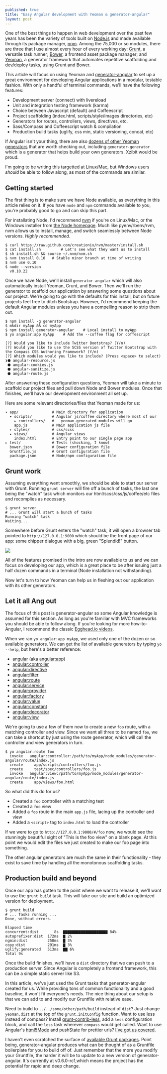 ```yaml
---
published: true
title: "Easy Angular development with Yeoman & generator-angular"
layout: post
---
```


One of the best things to happen in web development over the past few years has
been the variety of tools built on [Node.js][1001] and made available through
its package manager, [npm][1000]. Among the 75,000 or so modules, there are
three that I use almost every hour of every working day: [Grunt][0], a
versatile task runner; [Bower][1], a frontend asset package manager; and
[Yeoman][2], a generator framework that automates repetitive scaffolding and
dev/deploy tasks, using Grunt and Bower.

This article will focus on using Yeoman and [generator-angular][3] to set up a
great environment for developing Angular applications in a modular, testable fashion. With only a handful of terminal
commands, we'll have the following features:

- Development server (connect) with livereload
- Unit and integration testing framework (karma)
- Choice between Javascript (default) and Coffeescript
- Project scaffolding (index.html, scripts/style/images directories, etc)
- Generators for routes, controllers, views, directives, etc.
- Sass/Compass and Coffeescript watch & compilation
- Production build tasks (uglify, css min, static versioning, concat, etc)

If Angular isn't your thing, there are also [dozens of other Yeoman
generators][5] that are worth checking out, including `generator-generator`
which is a generator that helps build your own generators. Xzibit would be proud.

I'm going to be writing this targetted at Linux/Mac, but Windows users *should* be
able to follow along, as most of the commands are similar.

## Getting started

The first thing is to make sure we have Node available, as everything in this article relies on it. If you have `node` and `npm` commands available to you, you're probably good to go and can skip this part.

For installating Node, I'd recommend
[nvm][1015] if you're on Linux/Mac, or the Windows installer from [the Node homepage][1001]. Much like pyenv/rbenv/rvm, nvm allows us to install, manage, and switch seamlessly between Node versions. *Highly recommended*.
 
    $ curl https://raw.github.com/creationix/nvm/master/install.sh
    $ cat install.sh         # Let's see what they want us to install
    $ sh install.sh && source ~/.nvm/nvm.sh
    $ nvm install 0.10   # Stable minor branch at time of writing
    $ nvm use 0.10
    $ node --version
      v0.10.22

Once we have Node, we'll install `generator-angular` which will also automatically install Yeoman, Grunt, and Bower. Then we'll run the generator to
scaffold our application by answering some questions about our project.  We're
going to go with the defaults for this install, but on future projects feel
free to ditch Bootstrap. However, I'd recommend keeping the default Angular
modules unless you have a compelling reason to strip them out.
 
    $ npm install -g generator-angular
    $ mkdir myApp && cd myApp
    $ npm install generator-angular    # Local install to myApp
    $ yo angular:app myApp    # Add the --coffee flag for coffescript

    [?] Would you like to include Twitter Bootstrap? (Y/n)
    [?] Would you like to use the SCSS version of Twitter Bootstrap with the Compass CSS Authoring Framework? (Y/n)
    [?] Which modules would you like to include? (Press <space> to select)
    ❯⬢ angular-resource.js
     ⬢ angular-cookies.js
     ⬢ angular-sanitize.js
     ⬢ angular-route.js

After answering these configuration questions, Yeoman will take a minute to 
scaffold our project files and pull down Node and Bower modules. Once that
finishes, we'll have our development environment all set
up.

Here are some relevant directories/files that Yeoman made for us:

    ▾ app/               # Main directory for application
      ▾ scripts/         # Angular js/coffee directory where most of our
        ▸ controllers/   #   yeoman-generated modules will go 
        app.js           # Main application js file
      ▸ styles/          # css/scss
      ▸ views/           # Angular views
        index.html       # Entry point to our single page app
    ▸ test/              # Tests (shocking, I know)
      bower.json         # Bower configuration file
      Gruntfile.js       # Grunt configuration file
      package.json       # Node/npm configuration file

## Grunt work

Assuming everything went smoothly, we should be able to start our server with Grunt.
Running `grunt server` will fire off a bunch of tasks, the last one being the 
"watch" task which monitors our html/scss/css/js/coffee/etc files and 
recomplies as necessary.

    $ grunt server
    # ... Grunt will start a bunch of tasks 
    Running "watch" task
    Waiting...

Somewhere before Grunt enters the "watch" task, it will open a browser tab pointed
to `http://127.0.0.1:9000` which should be the front page of our app: some
chipper dialogue with a big, green "Splendid!" button.

<p>
  <a class="imglink" href="/assets/posts/images/ng-generator-1.png">
    <img src="/assets/posts/images/ng-generator-1.png">
  </a>
</p>

All of the features promised in the intro are now available to us and we can
focus on developing our app, which is a great place to be after issuing just a half
dozen commands in a terminal (Node installation not withstanding).

Now let's turn to how Yeoman can help us in fleshing out our application with its
other generators.

## Let it all Ang out

The focus of this post is generator-angular so some Angular knowledge is
assumed for this section. As long as you're familiar with MVC frameworks you
should be able to follow along. If you're looking for more how-to-Angular, I
recommend the classic [Egghead.io videos][6].

When we ran `yo angular:app myApp`, we used only one of the dozen or so available generators. We can get the list of
available generators by typing `yo --help`, but here's a better reference:

- [angular](https://github.com/yeoman/generator-angular#app) (aka [angular:app](https://github.com/yeoman/generator-angular#app))
- [angular:controller](https://github.com/yeoman/generator-angular#controller)
- [angular:directive](https://github.com/yeoman/generator-angular#directive)
- [angular:filter](https://github.com/yeoman/generator-angular#filter)
- [angular:route](https://github.com/yeoman/generator-angular#route)
- [angular:service](https://github.com/yeoman/generator-angular#service)
- [angular:provider](https://github.com/yeoman/generator-angular#service)
- [angular:factory](https://github.com/yeoman/generator-angular#service)
- [angular:value](https://github.com/yeoman/generator-angular#service)
- [angular:constant](https://github.com/yeoman/generator-angular#service)
- [angular:decorator](https://github.com/yeoman/generator-angular#decorator)
- [angular:view](https://github.com/yeoman/generator-angular#view)

We're going to use a few of them now to create a new `foo` route, with a
matching controller and view. Since we want all three to be named `foo`,
we can take a shortcut by just using the route generator, which will call the
controller and view generators in turn.

    $ yo angular:route foo
      invoke   angular:controller:/path/to/myApp/node_modules/generator-angular/route/index.js
      create     app/scripts/controllers/foo.js
      create     test/spec/controllers/foo.js
      invoke   angular:view:/path/to/myApp/node_modules/generator-angular/route/index.js
      create     app/views/foo.html

So what did this do for us?

- Created a `foo` controller with a matching test
- Created a `foo` view
- Added a `foo` route in the main `app.js` file, lacing up the controller and view
- Added a `<script>` tag to `index.html` to load the controller

If we were to go to `http://127.0.0.1:9000/#/foo` now, we would see the
stunningly beautiful sight of "This is the foo view" on a blank page. At this point
we would edit the files we just created to make our foo page into something.

The other angular generators are much the same in their functionality - they exist to
save time by handling all the monotonous scaffolding tasks.

## Production build and beyond

Once our app has gotten to the point where we want to release it, we'll want to use the `grunt build` task. This will take our site and build an optimized version for deployment.

    $ grunt build
    # ... Tasks running ... 
    Done, without errors.

    Elapsed time
    concurrent:dist       8s  ▇▇▇▇▇▇▇▇▇▇▇▇▇▇▇▇▇▇▇▇ 84%
    autoprefixer:dist  172ms  ▇ 2%
    ngmin:dist         258ms  ▇ 3%
    copy:dist          291ms  ▇ 3%
    uglify:generated   513ms  ▇▇ 6%
    Total 9s

Once the build finishes, we'll have a `dist` directory that we can push to a production server. Since Angular is completely a frontend framework, this can be a simple static server like S3. 

In this article, we've just used the Grunt tasks that generator-angular created for us. While providing tons of common functionality and a good baseline, it won't fit everyone's needs. The nice thing about our setup is that we can add to and modify our Gruntfile with relative ease. 

Need to build to `../../some/other/path/build` instead of `dist`? Just change `yeoman.dist` at the top of the `grunt.initConfig` function. Want to use less instead of compass? Install [grunt-contrib-less][7], add a `less` configuration block, and call the `less` task wherever `compass` would get called. Want to use Angular's [html5Mode][] and pushState for prettier urls? [I've got us covered][10].

I haven't even scratched the surface of [available Grunt packages][8]. Point being, generator-angular produces what can be thought of as a Gruntfile boilerplate for you to build off of. Just remember that the more you modify your Gruntfile, the harder it will be to update to a new version of generator-angular. It's currently at v0.6.0-rc1,which means the project has the potential for rapid and deep change.



[1000]: https://npmjs.org/
[1001]: http://nodejs.org/
[1015]: https://github.com/creationix/nvm
[0]: http://gruntjs.com/
[1]: http://bower.io/
[2]: http://yeoman.io/
[3]: https://github.com/yeoman/generator-angular
[4]: http://yeoman.io/gettingstarted.html
[5]: http://yeoman.io/community-generators.html
[6]: http://egghead.io/lessons
[7]: https://github.com/gruntjs/grunt-contrib-less
[8]: http://eirikb.github.io/nipster/#grunt
[10]: /2013/11/16/angular-html5mode-using-yeoman-generator-angular/
[html5Mode]: http://docs.angularjs.org/guide/dev_guide.services.$location#general-overview-of-the-api_$location-service-configuration
[twitter]: https://twitter.com/jasontrill
[gitissues]: https://github.com/jjt/jjt.github.io/issues